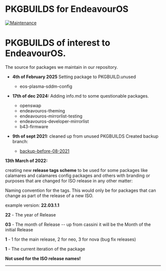# PKGBUILDS for EndeavourOS 

[![Maintenance](https://img.shields.io/maintenance/yes/2025.svg)]()

# PKGBUILDS **of interest** to EndeavourOS.

The source for packages we maintain in our repository.

* **4th of February 2025**
  Setting package to PKGBUILD.unused
    * eos-plasma-sddm-config

* **17th of dec 2024:**
Adding info.md to some questionable packages.
  * openswap
  * endeavouros-theming
  * endeavouros-mirrorlist-testing
  * endeavouros-developer-mirrorlist
  * b43-firmware

* **9th of sept 2021:**
cleaned up from unused PKGBUILDS
Created backup branch:
  * [backup-before-08-2021](https://github.com/endeavouros-team/PKGBUILDS/tree/backup-before-08-2021)

**13th March of  2022:** 

creating new **release tags scheme** to be used for some packages like calamares and calamares config packages and others with branding or purposes that are changed for ISO release in any other matter:

Naming convention for the tags. 
This would only be for packages that can change as part of the release of a new ISO.

example version: **22.03.1.1**

**22** - The year of Release

**03** - The month of Release  -- up from cassini it will be the Month of the initial Release

**1** - 1 for the main release, 2 for neo, 3 for nova (bug fix releases)

**1** - The current iteration of the package

**Not used for the ISO release names!**

---
